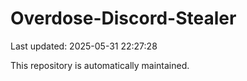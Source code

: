 # Overdose-Discord-Stealer

Last updated: 2025-05-31 22:27:28

This repository is automatically maintained.
